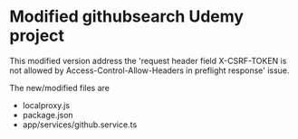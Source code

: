 # Modified githubsearch Udemy project
This modified version address the 'request header field X-CSRF-TOKEN is not allowed by Access-Control-Allow-Headers in preflight response' issue.

The new/modified files are

* localproxy.js
* package.json
* app/services/github.service.ts
